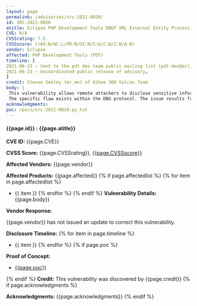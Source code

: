 ```yaml
---
layout: page
permalink: /advisories/src-2021-0020/
id: SRC-2021-0020
atitle: Eclipse PHP Development Tools DBGP XML External Entity Processing Information Disclosure Vulnerability
CVE: N/A
CVSSrating: 7.5
CVSSscore: (/AV:N/AC:L/PR:N/UI:N/S:U/C:H/I:N/A:N)
vendor: Eclipse
affected: PHP Development Tools (PDT)
timeline: [
2021-06-23 – Sent to the pdt dev team public mailing list (pdt-dev@eclipse.org),
2021-06-23 – Uncoordinated public release of advisory,
]
credit: Steven Seeley (mr_me) of Qihoo 360 Vulcan Team
body: |
 This vulnerability allows remote attackers to disclose sensitive information on affected installations of Eclipse PHP Development Tools. Authentication is not required to exploit this vulnerability.
 The specific flaw exists within the DBG protocol. The issue results from the lack of proper validation of a user-supplied xml. An attacker can leverage this vulnerability to disclose information in the context of user running Eclipse.
acknowledgments:
poc: /pocs/src-2021-0020.py.txt
---
```


#### **{{page.id}} : {{page.atitle}}**

**CVE ID:**
{{page.CVE}}

**CVSS Score:**
{{page.CVSSrating}}, [{{page.CVSSscore}}](https://nvd.nist.gov/vuln-metrics/cvss/v3-calculator?vector={{page.CVSSscore}})

**Affected Vendors:**
{{page.vendor}}

**Affected Products:**
{{page.affected}}
{% if page.affectedlist %}
{% for item in page.affectedlist %}
  - {{ item }}
{% endfor %}
{% endif %}
**Vulnerability Details:**
{{page.body}}

**Vendor Response:**

{{page.vendor}} has not issued an update to correct this vulnerability.

**Disclosure Timeline:**
{% for item in page.timeline %}
  - {{ item }}
{% endfor %}
{% if page.poc %}

**Proof of Concept:**
- [{{page.poc}}]({{page.poc}})

{% endif %}
**Credit:**
This vulnerability was discovered by {{page.credit}}
{% if page.acknowledgments %}

**Acknowledgments:**
{{page.acknowledgments}}
{% endif %}
